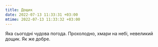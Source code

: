 ```yaml
---
title: Дощик
date: 2022-07-13 11:33:31 +03:00
mtime: 2022-07-13 11:33:32 +03:00
---
```


Яка сьогодні чудова погода. Прохолодно, хмари на небі, невеликий дощик. Як же добре.
